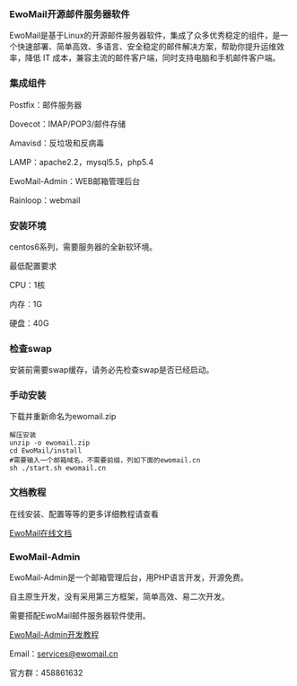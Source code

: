 ### EwoMail开源邮件服务器软件  


EwoMail是基于Linux的开源邮件服务器软件，集成了众多优秀稳定的组件，是一个快速部署、简单高效、多语言、安全稳定的邮件解决方案，帮助你提升运维效率，降低 IT 成本，兼容主流的邮件客户端，同时支持电脑和手机邮件客户端。

### 集成组件


Postfix：邮件服务器

Dovecot：IMAP/POP3/邮件存储

Amavisd：反垃圾和反病毒

LAMP：apache2.2，mysql5.5，php5.4

EwoMail-Admin：WEB邮箱管理后台

Rainloop：webmail

### 安装环境

centos6系列，需要服务器的全新软环境。

最低配置要求

CPU：1核

内存：1G

硬盘：40G

### 检查swap

安装前需要swap缓存，请务必先检查swap是否已经启动。

### 手动安装

下载并重新命名为ewomail.zip


```
解压安装
unzip -o ewomail.zip
cd EwoMail/install
#需要输入一个邮箱域名，不需要前缀，列如下面的ewomail.cn
sh ./start.sh ewomail.cn
```

### 文档教程

在线安装、配置等等的更多详细教程请查看

[EwoMail在线文档](http://doc.ewomail.com/ewomail)

### EwoMail-Admin

EwoMail-Admin是一个邮箱管理后台，用PHP语言开发，开源免费。

自主原生开发，没有采用第三方框架，简单高效、易二次开发。

需要搭配EwoMail邮件服务器软件使用。

[EwoMail-Admin开发教程](http://doc.ewomail.com/ewomail-admin)


Email：services@ewomail.cn

官方群：458861632
